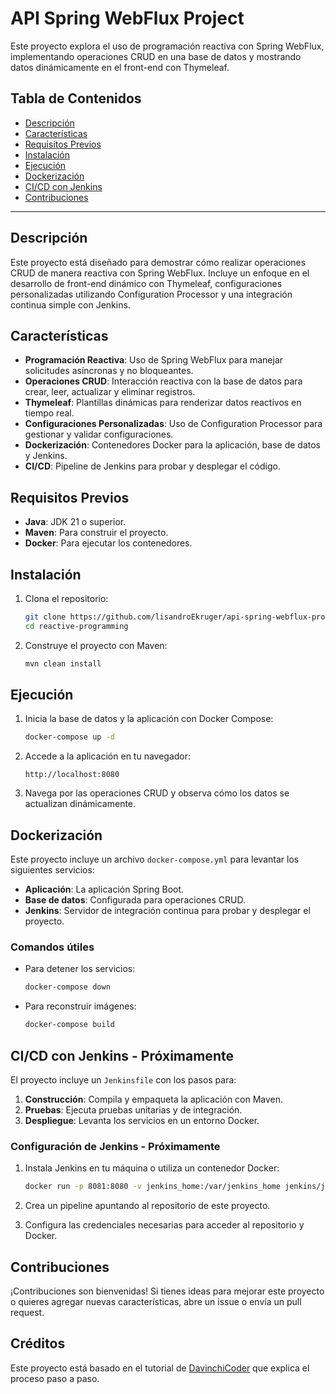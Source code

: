 # API Spring WebFlux Project

Este proyecto explora el uso de programación reactiva con Spring WebFlux, implementando operaciones CRUD en una base de datos y mostrando datos dinámicamente en el front-end con Thymeleaf.

## Tabla de Contenidos

- [Descripción](#descripción)
- [Características](#características)
- [Requisitos Previos](#requisitos-previos)
- [Instalación](#instalación)
- [Ejecución](#ejecución)
- [Dockerización](#dockerización)
- [CI/CD con Jenkins](#ci-cd-con-jenkins)
- [Contribuciones](#contribuciones)

---

## Descripción

Este proyecto está diseñado para demostrar cómo realizar operaciones CRUD de manera reactiva con Spring WebFlux. Incluye un enfoque en el desarrollo de front-end dinámico con Thymeleaf, configuraciones personalizadas utilizando Configuration Processor y una integración continua simple con Jenkins.

## Características

- **Programación Reactiva**: Uso de Spring WebFlux para manejar solicitudes asíncronas y no bloqueantes.
- **Operaciones CRUD**: Interacción reactiva con la base de datos para crear, leer, actualizar y eliminar registros.
- **Thymeleaf**: Plantillas dinámicas para renderizar datos reactivos en tiempo real.
- **Configuraciones Personalizadas**: Uso de Configuration Processor para gestionar y validar configuraciones.
- **Dockerización**: Contenedores Docker para la aplicación, base de datos y Jenkins.
- **CI/CD**: Pipeline de Jenkins para probar y desplegar el código.

## Requisitos Previos

- **Java**: JDK 21 o superior.
- **Maven**: Para construir el proyecto.
- **Docker**: Para ejecutar los contenedores.

## Instalación

1. Clona el repositorio:
   ```bash
   git clone https://github.com/lisandroEkruger/api-spring-webflux-project.git
   cd reactive-programming
   ```

2. Construye el proyecto con Maven:
   ```bash
   mvn clean install
   ```

## Ejecución

1. Inicia la base de datos y la aplicación con Docker Compose:
   ```bash
   docker-compose up -d
   ```

2. Accede a la aplicación en tu navegador:
   ```
   http://localhost:8080
   ```

3. Navega por las operaciones CRUD y observa cómo los datos se actualizan dinámicamente.

## Dockerización

Este proyecto incluye un archivo `docker-compose.yml` para levantar los siguientes servicios:

- **Aplicación**: La aplicación Spring Boot.
- **Base de datos**: Configurada para operaciones CRUD.
- **Jenkins**: Servidor de integración continua para probar y desplegar el proyecto.

### Comandos útiles

- Para detener los servicios:
  ```bash
  docker-compose down
  ```
- Para reconstruir imágenes:
  ```bash
  docker-compose build
  ```

## CI/CD con Jenkins - Próximamente

El proyecto incluye un `Jenkinsfile` con los pasos para:

1. **Construcción**: Compila y empaqueta la aplicación con Maven.
2. **Pruebas**: Ejecuta pruebas unitarias y de integración.
3. **Despliegue**: Levanta los servicios en un entorno Docker.

### Configuración de Jenkins - Próximamente

1. Instala Jenkins en tu máquina o utiliza un contenedor Docker:
   ```bash
   docker run -p 8081:8080 -v jenkins_home:/var/jenkins_home jenkins/jenkins:lts
   ```

2. Crea un pipeline apuntando al repositorio de este proyecto.
3. Configura las credenciales necesarias para acceder al repositorio y Docker.

## Contribuciones

¡Contribuciones son bienvenidas! Si tienes ideas para mejorar este proyecto o quieres agregar nuevas características, abre un issue o envía un pull request.

## Créditos
Este proyecto está basado en el tutorial de [DavinchiCoder](https://www.youtube.com/@davinchicoder) que explica el proceso paso a paso.